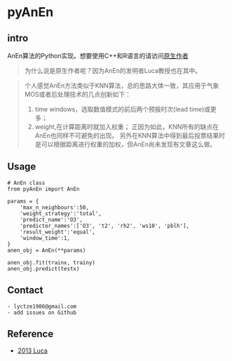 # pyAnEn

## intro
AnEn算法的Python实现。想要使用C++和R语言的请访问[原生作者](https://github.com/Weiming-Hu/AnalogsEnsemble)
> 为什么说是原生作者呢？因为AnEn的发明者Luca教授也在其中。

> 个人感觉AnEn方法类似于KNN算法，总的思路大体一致，其应用于气象MOS或者后处理技术的几点创新如下：
>	1. time windows，选取数值模式的前后两个预报时次(lead time)或更多；
>	2. weight,在计算距离时就加入权重；
>正因为如此，KNN所有的缺点在AnEn也同样不可避免的出现。
>另外在KNN算法中得到最后投票结果时是可以根据距离进行权重的加权，但AnEn尚未发现有文章这么做。


## Usage

```
# AnEn class
from pyAnEn import AnEn

params = {
	'max_n_neighbours':50, 
	'weight_strategy':'total',
	'predict_name':'O3',
	'predictor_names':['O3', 't2', 'rh2', 'ws10', 'pblh'],
	'result_weight':'equal',
	'window_time':1,
}
anen_obj = AnEn(**params)

anen_obj.fit(trainx, trainy)
anen_obj.predict(testx)
```

## Contact

	- lyctze1986@gmail.com
	- add issues on Github

## Reference

- [2013 Luca](https://journals.ametsoc.org/doi/full/10.1175/MWR-D-12-00281.1)

